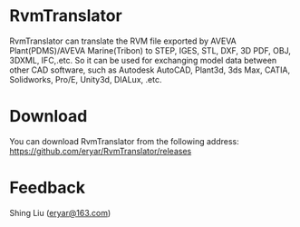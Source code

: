 # RvmTranslator
RvmTranslator can translate the RVM file exported by AVEVA Plant(PDMS)/AVEVA Marine(Tribon) to STEP, IGES, STL, DXF, 3D PDF, OBJ, 3DXML, IFC,.etc. So it can be used for exchanging model data between other CAD software, such as Autodesk AutoCAD, Plant3d, 3ds Max, CATIA, Solidworks, Pro/E, Unity3d, DIALux, .etc.

# Download
You can download RvmTranslator from the following address:
https://github.com/eryar/RvmTranslator/releases

# Feedback
Shing Liu (eryar@163.com)
